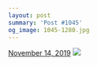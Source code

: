 ```yaml
---
layout: post
summary: 'Post #1045'
og_image: 1045-1280.jpg
---
```


<p>
  <time>
    <a href="/1045">November 14, 2019</a>
  </time>
  <a href="/1045">
    <img src="{{ site.assets_url }}/1045-640.jpg" srcset="{{ site.assets_url }}/1045-320.jpg 320w, {{ site.assets_url }}/1045-640.jpg 640w, {{ site.assets_url }}/1045-960.jpg 960w, {{ site.assets_url }}/1045-1280.jpg 1280w" sizes="(min-width: 700px) 50vw, calc(100vw - 2rem)" />
  </a>
</p>
